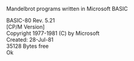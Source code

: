 Mandelbrot programs written in Microsoft BASIC

BASIC-80 Rev. 5.21  
\[CP/M Version\]  
Copyright 1977-1981 (C) by Microsoft  
Created: 28-Jul-81  
35128 Bytes free  
Ok
